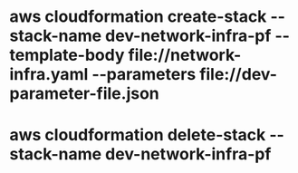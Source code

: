 # aws cloudformation create-stack --stack-name dev-network-infra-pf --template-body file://network-infra.yaml --parameters file://dev-parameter-file.json

# aws cloudformation delete-stack \--stack-name dev-network-infra-pf